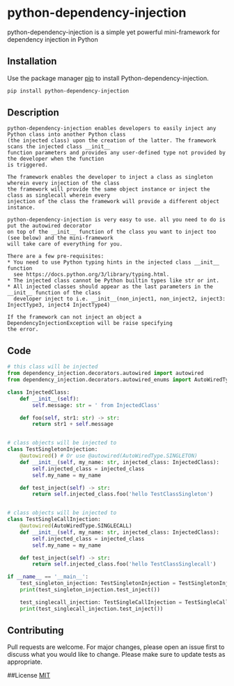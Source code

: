 # python-dependency-injection

python-dependency-injection is a simple yet powerful mini-framework for dependency injection in Python

## Installation

Use the package manager [pip](https://pip.pypa.io/en/stable/) to install Python-dependency-injection.

```bash
pip install python-dependency-injection
```

## Description
```
python-dependency-injection enables developers to easily inject any Python class into another Python class 
(the injected class) upon the creation of the latter. The framework scans the injected class __init__ 
function parameters and provides any user-defined type not provided by the developer when the function 
is triggered.

The framework enables the developer to inject a class as singleton wherein every injection of the class
the framework will provide the same object instance or inject the class as singlecall wherein every 
injection of the class the framework will provide a different object instance.

python-dependency-injection is very easy to use. all you need to do is put the autowired decorator 
on top of the __init__ function of the class you want to inject too (see below) and the mini-framework 
will take care of everything for you.

There are a few pre-requisites:
* You need to use Python typing hints in the injected class __init__ function 
  see https://docs.python.org/3/library/typing.html.
* The injected class cannot be Python builtin types like str or int.
* All injected classes should appear as the last parameters in the __init__ function of the class 
  developer inject to i.e. __init__(non_inject1, non_inject2, inject3: InjectType3, inject4 InjectType4)

If the framework can not inject an object a DependencyInjectionException will be raise specifying 
the error.
```


## Code

```python
# this class will be injected
from dependency_injection.decorators.autowired import autowired
from dependency_injection.decorators.autowired_enums import AutoWiredType

class InjectedClass:
    def __init__(self):
        self.message: str = ' from InjectedClass'

    def foo(self, str1: str) -> str:
        return str1 + self.message


# class objects will be injected to
class TestSingletonInjection:
    @autowired() # Or use @autowired(AutoWiredType.SINGLETON)
    def __init__(self, my_name: str, injected_class: InjectedClass):
        self.injected_class = injected_class
        self.my_name = my_name

    def test_inject(self) -> str:
        return self.injected_class.foo('hello TestClassSingleton')


# class objects will be injected to
class TestSingleCallInjection:
    @autowired(AutoWiredType.SINGLECALL)
    def __init__(self, my_name: str, injected_class: InjectedClass):
        self.injected_class = injected_class
        self.my_name = my_name

    def test_inject(self) -> str:
        return self.injected_class.foo('hello TestClassSinglecall')

if __name__ == '__main__':
    test_singleton_injection: TestSingletonInjection = TestSingletonInjection('TestSingletonInjection')
    print(test_singleton_injection.test_inject())

    test_singlecall_injection: TestSingleCallInjection = TestSingleCallInjection('TestSingleCallInjection')
    print(test_singlecall_injection.test_inject())
```

## Contributing
Pull requests are welcome. For major changes, please open an issue first to discuss what you would like to change.
Please make sure to update tests as appropriate.

##License 
[MIT](https://choosealicense.com/licenses/mit/)